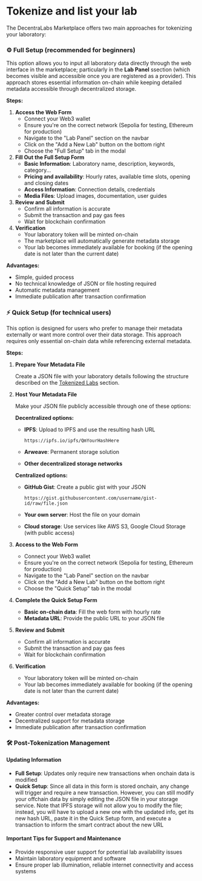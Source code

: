 # Tokenize and list your lab

The DecentraLabs Marketplace offers two main approaches for tokenizing your laboratory:

### ⚙️ Full Setup (recommended for beginners)

This option allows you to input all laboratory data directly through the web interface in the marketplace; particularly in the **Lab Panel** ssection (which becomes visible and accessible once you are registered as a provider). This approach stores essential information on-chain while keeping detailed metadata accessible through decentralized storage.

**Steps:**

1. **Access the Web Form**
   * Connect your Web3 wallet
   * Ensure you're on the correct network (Sepolia for testing, Ethereum for production)
   * Navigate to the "Lab Panel" section on the navbar
   * Click on the "Add a New Lab" button on the bottom right
   * Choose the "Full Setup" tab in the modal
2. **Fill Out the Full Setup Form**
   * **Basic Information**: Laboratory name, description, keywords, category...
   * **Pricing and availability**: Hourly rates, available time slots, opening and closing dates
   * **Access Information**: Connection details, credentials
   * **Media Files**: Upload images, documentation, user guides
3. **Review and Submit**
   * Confirm all information is accurate
   * Submit the transaction and pay gas fees
   * Wait for blockchain confirmation
4. **Verification**
   * Your laboratory token will be minted on-chain
   * The marketplace will automatically generate metadata storage
   * Your lab becomes immediately available for booking (if the opening date is not later than the current date)

**Advantages:**

* Simple, guided process
* No technical knowledge of JSON or file hosting required
* Automatic metadata management
* Immediate publication after transaction confirmation

### ⚡ Quick Setup (for technical users)

This option is designed for users who prefer to manage their metadata externally or want more control over their data storage. This approach requires only essential on-chain data while referencing external metadata.

**Steps:**

1.  **Prepare Your Metadata File**

    Create a JSON file with your laboratory details following the structure described on the [Tokenized Labs](https://app.gitbook.com/o/JuYQps1HQOxaULtfsWTC/s/PE433sWl3ju7auqqYpTP/) section.
2.  **Host Your Metadata File**

    Make your JSON file publicly accessible through one of these options:

    **Decentralized options:**

    *   **IPFS**: Upload to IPFS and use the resulting hash URL

        ```
        https://ipfs.io/ipfs/QmYourHashHere
        ```
    * **Arweave**: Permanent storage solution
    * **Other decentralized storage networks**

    **Centralized options:**

    *   **GitHub Gist**: Create a public gist with your JSON

        ```
        https://gist.githubusercontent.com/username/gist-id/raw/file.json
        ```
    * **Your own server**: Host the file on your domain
    * **Cloud storage**: Use services like AWS S3, Google Cloud Storage (with public access)
3. **Access to the Web Form**
   * Connect your Web3 wallet
   * Ensure you're on the correct network (Sepolia for testing, Ethereum for production)
   * Navigate to the "Lab Panel" section on the navbar
   * Click on the "Add a New Lab" button on the bottom right
   * Choose the "Quick Setup" tab in the modal
4. **Complete the Quick Setup Form**
   * **Basic on-chain data**: Fill the web form with hourly rate
   * **Metadata URL**: Provide the public URL to your JSON file
5. **Review and Submit**
   * Confirm all information is accurate
   * Submit the transaction and pay gas fees
   * Wait for blockchain confirmation
6. **Verification**
   * Your laboratory token will be minted on-chain
   * Your lab becomes immediately available for booking (if the opening date is not later than the current date)

**Advantages:**

* Greater control over metadata storage
* Decentralized support for metadata storage
* Immediate publication after transaction confirmation

### 🛠️ Post-Tokenization Management

#### Updating Information

* **Full Setup**: Updates only require new transactions when onchain data is modified
* **Quick Setup**: Since all data in this form is stored onchain, any change will trigger and require a new transaction. However, you can still modify your offchain data by simply editing the JSON file in your storage service. Note that IPFS storage will not allow you to modify the file; instead, you will have to upload a new one with the updated info, get its new hash URL, paste it in the Quick Setup form, and execute a transaction to inform the smart contract about the new URL

#### Important Tips for Support and Maintenance

* Provide responsive user support for potential lab availability issues
* Maintain laboratory equipment and software
* Ensure proper lab illumination, reliable internet connectivity and access systems
